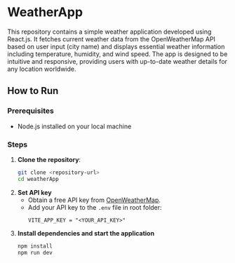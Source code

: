 # WeatherApp

This repository contains a simple weather application developed using React.js. It fetches current weather data from the OpenWeatherMap API based on user input (city name) and displays essential weather information including temperature, humidity, and wind speed. The app is designed to be intuitive and responsive, providing users with up-to-date weather details for any location worldwide.

## How to Run

### Prerequisites
- Node.js installed on your local machine

### Steps

1. **Clone the repository**:
     ```bash
     git clone <repository-url>
     cd weatherApp
     ```
2. **Set API key**
   - Obtain a free API key from [OpenWeatherMap](https://openweathermap.org/api).
   - Add your API key to the `.env` file in root folder:
     ```
     VITE_APP_KEY = "<YOUR_API_KEY>"
     ```
3. **Install dependencies and start the application**
     ```bash
     npm install
     npm run dev
     ```
